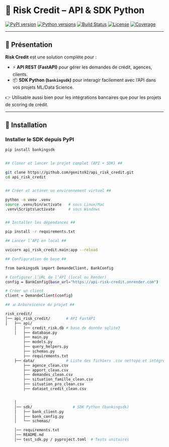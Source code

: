 # 🏦 Risk Credit – API & SDK Python

[![PyPI version](https://img.shields.io/pypi/v/bankingsdk.svg)](https://pypi.org/project/bankingsdk/)
[![Python versions](https://img.shields.io/pypi/pyversions/bankingsdk.svg)](https://pypi.org/project/bankingsdk/)
[![Build Status](https://github.com/genito92/risk_credit/actions/workflows/tests.yml/badge.svg)](https://github.com/genito92/risk_credit/actions)
[![License](https://img.shields.io/github/license/genito92/risk_credit)](LICENSE)
[![Coverage](https://img.shields.io/codecov/c/github/genito92/risk_credit)](https://codecov.io/gh/genito92/risk_credit)

---

## 📌 Présentation

**Risk Credit** est une solution complète pour :
- ⚡ **API REST (FastAPI)** pour gérer les demandes de crédit, agences, clients.  
- 📦 **SDK Python (`bankingsdk`)** pour interagir facilement avec l’API dans vos projets ML/Data Science.  

👉 Utilisable aussi bien pour les intégrations bancaires que pour les projets de scoring de crédit.

---

## 🚀 Installation

### Installer le SDK depuis **PyPI**

```bash
pip install bankingsdk


## Cloner et lancer le projet complet (API + SDK) ##

git clone https://github.com/genito92/api_risk_credit.git
cd api_risk_credit


## Créer et activer un environnement virtuel ##

python -m venv .venv
source .venv/bin/activate   # sous Linux/Mac
.venv\Scripts\activate      # sous Windows


## Installer les dépendances ##

pip install -r requirements.txt

## Lancer l’API en local ##

uvicorn api_risk_credit.main:app --reload

## Configuration de base ##

from bankingsdk import DemandeClient, BankConfig

# Configurer l’URL de l’API (local ou Render)
config = BankConfig(base_url="https://api-risk-credit.onrender.com")

# Créer un client
client = DemandeClient(config)

## 📊 Arborescence du projet ##

risk_credit/
│── api_risk_credit/       # API FastAPI
│   ├── api/
    │   ├── credit_risk.db # base de donnée sqlite3
    │   ├── database.py
        ├── main.py
        ├── models.py
        ├── query_helpers.py
        ├── schemas.py
        ├── requirements.txt 
    ├── data/              # Liste des fichiers .csv nettoyé et intégré avec des nouvelles données 
        ├── agence_clean.csv
        ├── apport_clean.csv
        ├── demandes_clean.csv
        ├── situation_famille_clean.csv
        ├── situation_pro_clean.csv
        ├── dataset_credit_clean.csv


    │
    │── sdk/                  # SDK Python (bankingsdk)
    │   ├── bank_client.py
    │   ├── bank_config.py
    │   └── schemas/

    │── requirements.txt
    │── README.md
    │── test_sdk.py / pyproject.toml  # Tests unitaires

